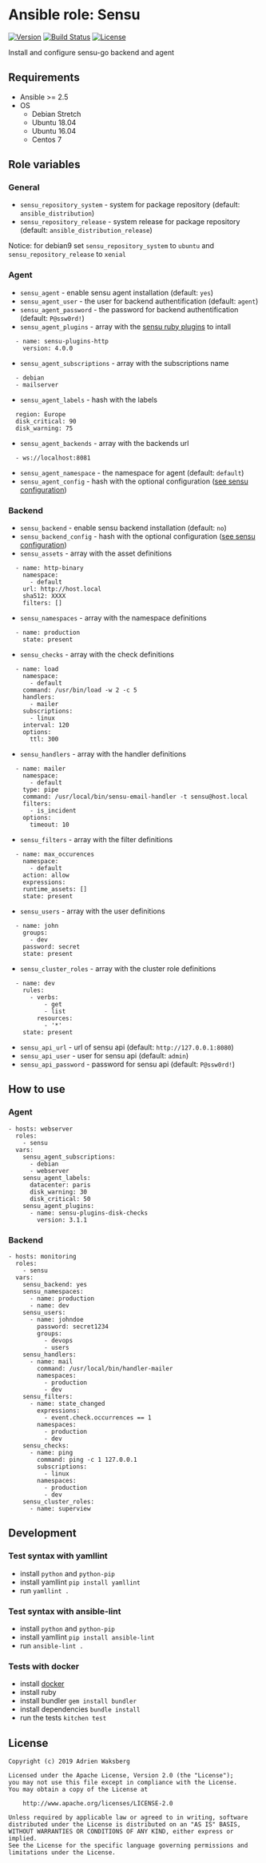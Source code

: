 # Ansible role: Sensu
[![Version](https://img.shields.io/badge/latest_version-1.1.0-green.svg)](https://git.yaegashi.fr/nishiki/ansible-role-sensu/releases)
[![Build Status](https://travis-ci.org/nishiki/ansible-role-sensu.svg?branch=master)](https://travis-ci.org/nishiki/ansible-role-sensu)
[![License](https://img.shields.io/badge/license-Apache--2.0-blue.svg)](https://git.yaegashi.fr/nishiki/ansible-role-sensu/src/branch/master/LICENSE)

Install and configure sensu-go backend and agent

## Requirements

* Ansible >= 2.5
* OS
  * Debian Stretch
  * Ubuntu 18.04
  * Ubuntu 16.04
  * Centos 7

## Role variables
### General

* `sensu_repository_system` - system for package repository (default: `ansible_distribution`)
* `sensu_repository_release` - system release for package repository (default: `ansible_distribution_release`)

Notice: for debian9 set `sensu_repository_system` to `ubuntu` and `sensu_repository_release` to `xenial`

### Agent

* `sensu_agent` - enable sensu agent installation (default: `yes`)
* `sensu_agent_user` - the user for backend authentification (default: `agent`)
* `sensu_agent_password` - the password for backend authentification (default: `P@ssw0rd!`)
* `sensu_agent_plugins` - array with the [sensu ruby plugins](https://github.com/sensu-plugins) to intall

```
  - name: sensu-plugins-http
    version: 4.0.0
```

* `sensu_agent_subscriptions` - array with the subscriptions name

```
  - debian
  - mailserver
```

* `sensu_agent_labels` - hash with the labels

```
  region: Europe
  disk_critical: 90
  disk_warning: 75
```

* `sensu_agent_backends` - array with the backends url

```
  - ws://localhost:8081
```

* `sensu_agent_namespace` - the namespace for agent (default: `default`)
* `sensu_agent_config` - hash with the optional configuration ([see sensu configuration](https://docs.sensu.io/sensu-go/latest/reference/agent/))

### Backend

* `sensu_backend` - enable sensu backend installation (default: `no`)
* `sensu_backend_config` - hash with the optional configuration ([see sensu configuration](https://docs.sensu.io/sensu-go/latest/reference/backend/))
* `sensu_assets` - array with the asset definitions

```
  - name: http-binary
    namespace:
      - default
    url: http://host.local
    sha512: XXXX
    filters: []
```

* `sensu_namespaces` - array with the namespace definitions

```
  - name: production
    state: present
```

* `sensu_checks` - array with the check definitions

```
  - name: load
    namespace:
      - default
    command: /usr/bin/load -w 2 -c 5
    handlers:
      - mailer
    subscriptions:
      - linux
    interval: 120
    options:
      ttl: 300
```

* `sensu_handlers` - array with the handler definitions

```
  - name: mailer
    namespace:
      - default
    type: pipe
    command: /usr/local/bin/sensu-email-handler -t sensu@host.local
    filters:
      - is_incident
    options:
      timeout: 10
```

* `sensu_filters` - array with the filter definitions

```
  - name: max_occurences
    namespace:
      - default
    action: allow
    expressions:
    runtime_assets: []
    state: present
```

* `sensu_users` - array with the user definitions

```
  - name: john
    groups:
      - dev
    password: secret
    state: present
```

* `sensu_cluster_roles` - array with the cluster role definitions

```
  - name: dev
    rules:
      - verbs:
          - get
          - list
        resources:
          - '*'
    state: present
```

* `sensu_api_url` - url of sensu api (default: `http://127.0.0.1:8080`)
* `sensu_api_user` - user for sensu api (default: `admin`)
* `sensu_api_password` - password for sensu api (default: `P@ssw0rd!`)

## How to use
### Agent

```
- hosts: webserver
  roles:
    - sensu
  vars:
    sensu_agent_subscriptions:
      - debian
      - webserver
    sensu_agent_labels:
      datacenter: paris
      disk_warning: 30
      disk_critical: 50
    sensu_agent_plugins:
      - name: sensu-plugins-disk-checks
        version: 3.1.1
```

### Backend

```
- hosts: monitoring
  roles:
    - sensu
  vars:
    sensu_backend: yes
    sensu_namespaces:
      - name: production
      - name: dev
    sensu_users:
      - name: johndoe
        password: secret1234
        groups:
          - devops
          - users
    sensu_handlers:
      - name: mail
        command: /usr/local/bin/handler-mailer
        namespaces:
          - production
          - dev
    sensu_filters:
      - name: state_changed
        expressions:
          - event.check.occurrences == 1
        namespaces:
          - production
          - dev
    sensu_checks:
      - name: ping
        command: ping -c 1 127.0.0.1
        subscriptions:
          - linux
        namespaces:
          - production
          - dev
    sensu_cluster_roles:
      - name: superview
```

## Development
### Test syntax with yamllint

* install `python` and `python-pip`
* install yamllint `pip install yamllint`
* run `yamllint .`

### Test syntax with ansible-lint

* install `python` and `python-pip`
* install yamllint `pip install ansible-lint`
* run `ansible-lint .`

### Tests with docker

* install [docker](https://docs.docker.com/engine/installation/)
* install ruby
* install bundler `gem install bundler`
* install dependencies `bundle install`
* run the tests `kitchen test`

## License

```
Copyright (c) 2019 Adrien Waksberg

Licensed under the Apache License, Version 2.0 (the "License");
you may not use this file except in compliance with the License.
You may obtain a copy of the License at

    http://www.apache.org/licenses/LICENSE-2.0

Unless required by applicable law or agreed to in writing, software
distributed under the License is distributed on an "AS IS" BASIS,
WITHOUT WARRANTIES OR CONDITIONS OF ANY KIND, either express or implied.
See the License for the specific language governing permissions and
limitations under the License.
```
